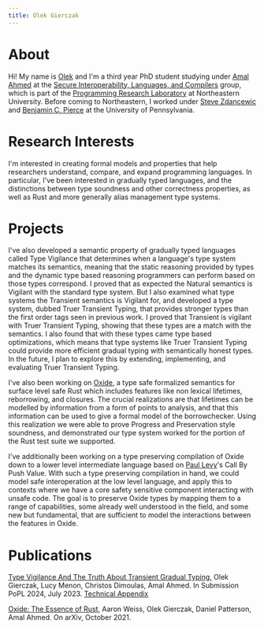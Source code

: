 ```yaml
---
title: Olek Gierczak
---
```


# About

Hi! My name is [Olek](mailto:gierczak.o@northeastern.edu) and I'm a third year PhD student studying under [Amal Ahmed](https://www.ccs.neu.edu/home/amal/) at the [Secure Interoperability, Languages, and Compilers](https://silc.ccs.neu.edu/) group, which is part of the [Programming Research Laboratory](https://prl.ccs.neu.edu/) at Northeastern University. Before coming to Northeastern, I worked under [Steve Zdancewic](https://www.cis.upenn.edu/~stevez/) and [Benjamin C. Pierce](https://www.cis.upenn.edu/~bcpierce/) at the University of Pennsylvania.

# Research Interests

I'm interested in creating formal models and properties that help
researchers understand, compare, and expand programming languages. In
particular, I've been interested in gradually typed languages, and the
distinctions between type soundness and other correctness properties,
as well as Rust and more generally alias management type systems.

# Projects


I've also developed a semantic property of gradually typed languages
called Type Vigilance that determines when a language's type system
matches its semantics, meaning that the static reasoning provided by
types and the dynamic type based reasoning programmers can perform
based on those types correspond. I proved that as expected the Natural
semantics is Vigilant with the standard type system. But I also
examined what type systems the Transient semantics is Vigilant for,
and developed a type system, dubbed Truer Transient Typing, that
provides stronger types than the first order tags seen in previous
work. I proved that Transient is vigilant with Truer Transient Typing,
showing that these types are a match with the semantics. I also found
that with these types came type based optimizations, which means that
type systems like Truer Transient Typing could provide more efficient
gradual typing with semantically honest types. In the future, I plan
to explore this by extending, implementing, and evaluating Truer
Transient Typing.

I've also been working on [Oxide](https://arxiv.org/abs/1903.00982), a
type safe formalized semantics for surface level safe Rust which
includes features like non lexical lifetimes, reborrowing, and
closures. The crucial realizations are that lifetimes can be modelled
by information from a form of points to analysis, and that this
information can be used to give a formal model of the borrowchecker.
Using this realization we were able to prove Progress and Preservation
style soundness, and demonstrated our type system worked for the
portion of the Rust test suite we supported.

I've additionally been working on a type preserving compilation of
Oxide down to a lower level intermediate language based on [Paul
Levy](https://www.cs.bham.ac.uk/~pbl/)'s Call By Push Value. With such
a type preserving compilation in hand, we could model safe
interoperation at the low level language, and apply this to contexts
where we have a core safety sensitive component interacting with
unsafe code. The goal is to preserve Oxide types by mapping them to a
range of capabilities, some already well understood in the field, and
some new but fundamental, that are sufficient to model the
interactions between the features in Oxide.

# Publications

[Type Vigilance And The Truth About Transient Gradual Typing,](http://olekg.pl/papers/vigilance.pdf) Olek Gierczak, Lucy
Menon, Christos Dimoulas, Amal Ahmed. In Submission PoPL 2024,
July 2023. [Technical Appendix](http://olekg.pl/papers/vigilance-techreport.pdf)

[Oxide: The Essence of Rust,](https://arxiv.org/abs/1903.00982)
Aaron Weiss, Olek Gierczak, Daniel Patterson, Amal Ahmed.
On arXiv, October 2021.
